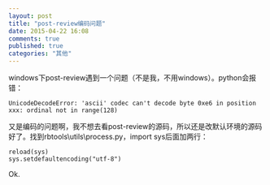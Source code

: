```yaml
---
layout: post
title: "post-review编码问题"
date: 2015-04-22 16:08
comments: true
published: true
categories: "其他"
---
```


  windows下post-review遇到一个问题（不是我，不用windows）。python会报错：

  	UnicodeDecodeError: 'ascii' codec can't decode byte 0xe6 in position xxx: ordinal not in range(128) 	
  又是编码的问题啊，我不想去看post-review的源码，所以还是改默认环境的源码好了。找到rbtools\utils\process.py，import sys后面加两行：

  	reload(sys)
	sys.setdefaultencoding("utf-8") 
  
  Ok.